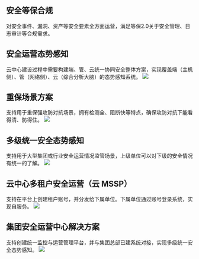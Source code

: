 ## 安全等保合规
对安全事件、漏洞、资产等安全要素全方面运营，满足等保2.0关于安全管理、日志审计等合规需求。

## 安全运营态势感知
云中心建设过程中需要构建端、管、云统一协同安全整体方案，实现覆盖端（主机侧）、管（网络侧）、云（综合分析大脑）的态势感知系统。
![](https://qcloudimg.tencent-cloud.cn/raw/c376504a41e97d663557addb5fc86aea.svg)
## 重保场景方案
支持用于重保强攻防对抗场景，拥有检测全、阻断快等特点，确保攻防对抗下能看得清、防得住。
![](https://qcloudimg.tencent-cloud.cn/raw/0717af8872f2a2345792a769d4593c8a.svg)

## 多级统一安全态势感知
支持用于大型集团或行业安全运营情况监管场景，上级单位可以对下级的安全情况有统一的了解。
![](https://qcloudimg.tencent-cloud.cn/raw/a17ce6d3a2fb0b2e1649830f59ca98ea.svg)

## 云中心多租户安全运营（云 MSSP）
支持在平台上创建租户账号，并分发给下属单位。下属单位通过账号登录系统，实现自服务。
![](https://qcloudimg.tencent-cloud.cn/raw/49d5856a686a02c3e0cd181c57e709aa.svg)

## 集团安全运营中心解决方案
支持创建统一监控与运营管理平台，并与集团总部已建系统对接，实现多级统一安全态势感知。
![](https://qcloudimg.tencent-cloud.cn/raw/fa3fd77ebc3c4305c0969a177a8a4368.svg)

